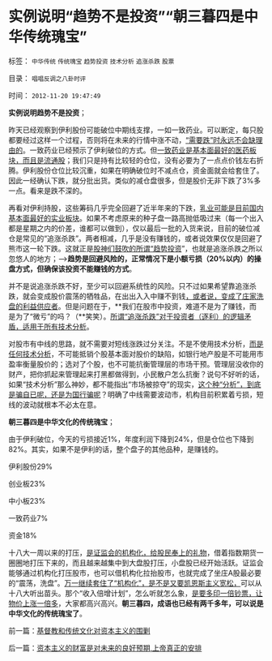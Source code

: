 # 实例说明“趋势不是投资”“朝三暮四是中华传统瑰宝”

标签： `中华传统` `传统瑰宝` `趋势投资` `技术分析` `追涨杀跌` `股票` 

目录： `唱唱反调之八卦时评`

时间： `2012-11-20 19:47:49`

**实例说明趋势不是投资**；

昨天已经观察到伊利股份可能破位中期线支撑，一如一致药业。可以断定，每只股都要经过这样一个过程，否则将在未来的行情中涨不动，[“需要跌”时永远不会缺理由的](../../../2011/6/18/非法举报伊利，合法造谣金龙鱼.md)。一致药业已经预示了伊利破位的方式。但[一致药业是基本面最好的医药板块，而且是流通股](../../../2007/9/2/医药板块是行情的洼地，估值的高地，介入慎重.md)；我们只是持有比较轻的仓位，没有必要为了一点点价钱左右折腾。伊利股份仓位比较沉重，如果在明确破位时不减点仓，资金面就会给套住了。因此一经确认下跌，就分批出货。类似的减仓盘很多，但是股价无非下跌了3%多一点。看来是跌不深的。

再看对伊利持股，这些筹码几乎完全回避了近半年来的下跌，[乳业可能是目前国内基本面最好的实业板块](../../../2011/7/5/民主是消费者的钞票买出来的；乳业实播《通往奴役之路》.md)。如果不考虑原来的种子盘一路高抛低吸过来（每一个出入都是星期之内的价差，谁都可以做到），仅以最后一批的入货来说，目前的破位减仓是常见的“追涨杀跌”。两者相减，几乎是没有赚钱的，或者说效果仅仅是回避了熊市这一轮下跌。这就正是[股神们鼓吹的所谓“趋势投资](../../../2008/11/18/趋势投资：听庄家的话，赚庄家的钱.md)”，也就是追涨杀跌之所以忽悠人的地方；——>**趋势是回避风险的，正常情况下是小额亏损（20%以内）的操盘方式，但确保该投资不能赚钱的方式**。

并不是说追涨杀跌不好，至少可以回避系统性的风险。只不过如果希望靠追涨杀跌，就会变成股价震荡的牺牲品，在出出入入中赚不到钱[，或者说，变成了庄家洗盘的利益供应者](../../../2008/9/19/A股机构市不能右侧交易做趋势.md)。但是问题在于，**我们在股市中投资，难道不是为了赚钱，而是为了“微亏”的吗？（**笑笑）。[所谓“追涨杀跌”对于投资者（逐利）的逻辑矛盾，适用于所有技术分析](../../../2012/1/6/技术分析绝对化的政治意义和股神的奋斗.md)。

对股市有中线的思路，就不需要对短线涨跌过分关注。不是不使用技术分析，[而是任何技术分析](../../../2011/12/27/个案不具统计意义约束下的技术分析，未来波动无法预期.md)，不可能抵销个股基本面对股价的缺陷，如银行地产股是不可能用市盈率衡量股价的；选对了个股，也不可能抗衡管理层的市场干预。管理层没收你的财产，把你抓起来管理起来打黑都做得到，小民散户怎么抗衡？说句不好听的话，如果“技术分析”那么神妙，都不能指出“市场被掠夺”的现实，[这个种“分析”，到底是骗自已呢，还是为国行骗呢](../../../2011/12/28/天灾人祸妖孽生；凡有股灾多股神；.md)？明确了中线需要波动市，机构目前积累着亏损，短线的波动就根本不必太在意。

**朝三暮四是中华文化的传统瑰宝**；

由于伊利破位，今天的亏损接近1%，年度利润下降到24%，但是仓位也下降到82%。其实，如果不是伊利的话，整个盘子的其他品种，是赚钱的。

伊利股份29%

创业板23%

中小板23%

一致药业7%

资金18%

十八大一周以来的打压，[是证监会的机构化，给股民奉上的礼物](../../../2011/10/21/A股低迷为机构化“国进民退”还债.md)，借着指数期货一圈圈地打压下来的，而且越来越集中到大盘股打压，小盘股已经开始活跃。证监会能够通过机构化打压股市，也可以借机构化拉抬股市，也就完成了坐庄A股最必要的“震荡，洗盘”。[万一继续套住了“机构化”，是不是又要凯恩斯主义宽松，](../../../2012/3/14/总理要禁毒，机构毒瘾大发作！.md)可以从十八大听出苗头。那个“收入倍增计划”，怎么听就怎么象，[是要多印一倍钞票，让物价上涨一倍多](../../../2011/9/28/埋葬凯恩斯主义，是否符合你的利益？.md)，大家都高兴高兴。**朝三暮四，成语也已经有两千多年，可以说是中华文化的传统瑰宝了**。



前一篇：[基督教和传统文化对资本主义的围剿](../../../2012/11/20/基督教和传统文化对资本主义的围剿.md)

后一篇：[资本主义的财富是对未来的良好预期,上帝真正的安排](../../../2012/11/21/资本主义的财富是对未来的良好预期,上帝真正的安排.md)